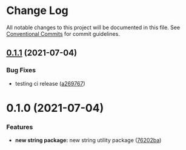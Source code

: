 # Change Log

All notable changes to this project will be documented in this file.
See [Conventional Commits](https://conventionalcommits.org) for commit guidelines.

## [0.1.1](https://github.com/bruuuuuuuce/packages/compare/@straathof/string@0.1.0...@straathof/string@0.1.1) (2021-07-04)


### Bug Fixes

* testing ci release ([a269767](https://github.com/bruuuuuuuce/packages/commit/a2697674d27c47c777f6fbb6dddcf039d655f5e3))





# 0.1.0 (2021-07-04)


### Features

* **new string package:** new string utility package ([76202ba](https://github.com/bruuuuuuuce/packages/commit/76202ba162624b6d0f73ca8e4536d4d7f314ed09))
